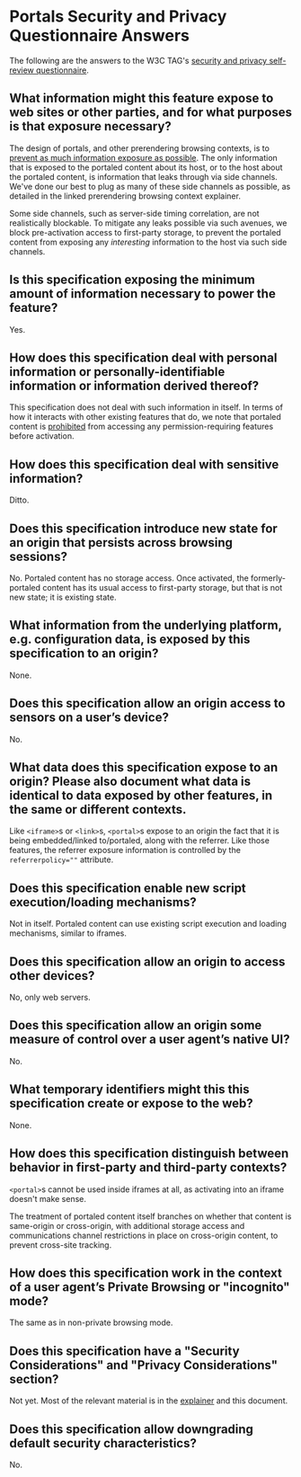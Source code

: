 # Portals Security and Privacy Questionnaire Answers

The following are the answers to the W3C TAG's [security and privacy self-review questionnaire](https://w3ctag.github.io/security-questionnaire/).

## What information might this feature expose to web sites or other parties, and for what purposes is that exposure necessary?

The design of portals, and other prerendering browsing contexts, is to [prevent as much information exposure as possible](https://github.com/jeremyroman/alternate-loading-modes/blob/gh-pages/browsing-contexts.md#privacy-based-restrictions). The only information that is exposed to the portaled content about its host, or to the host about the portaled content, is information that leaks through via side channels. We've done our best to plug as many of these side channels as possible, as detailed in the linked prerendering browsing context explainer.

Some side channels, such as server-side timing correlation, are not realistically blockable. To mitigate any leaks possible via such avenues, we block pre-activation access to first-party storage, to prevent the portaled content from exposing any _interesting_ information to the host via such side channels.

## Is this specification exposing the minimum amount of information necessary to power the feature?

Yes.

## How does this specification deal with personal information or personally-identifiable information or information derived thereof?

This specification does not deal with such information in itself. In terms of how it interacts with other existing features that do, we note that portaled content is [prohibited](https://github.com/jeremyroman/alternate-loading-modes/blob/gh-pages/browsing-contexts.md#restrictions-on-the-basis-of-being-non-user-visible) from accessing any permission-requiring features before activation.

## How does this specification deal with sensitive information?

Ditto.

## Does this specification introduce new state for an origin that persists across browsing sessions?

No. Portaled content has no storage access. Once activated, the formerly-portaled content has its usual access to first-party storage, but that is not new state; it is existing state.

## What information from the underlying platform, e.g. configuration data, is exposed by this specification to an origin?

None.

## Does this specification allow an origin access to sensors on a user’s device?

No.

## What data does this specification expose to an origin? Please also document what data is identical to data exposed by other features, in the same or different contexts.

Like `<iframe>`s or `<link>`s, `<portal>`s expose to an origin the fact that it is being embedded/linked to/portaled, along with the referrer. Like those features, the referrer exposure information is controlled by the `referrerpolicy=""` attribute.

## Does this specification enable new script execution/loading mechanisms?

Not in itself. Portaled content can use existing script execution and loading mechanisms, similar to iframes.

## Does this specification allow an origin to access other devices?

No, only web servers.

## Does this specification allow an origin some measure of control over a user agent’s native UI?

No.

## What temporary identifiers might this this specification create or expose to the web?

None.

## How does this specification distinguish between behavior in first-party and third-party contexts?

`<portal>`s cannot be used inside iframes at all, as activating into an iframe doesn't make sense.

The treatment of portaled content itself branches on whether that content is same-origin or cross-origin, with additional storage access and communications channel restrictions in place on cross-origin content, to prevent cross-site tracking.

## How does this specification work in the context of a user agent’s Private Browsing or "incognito" mode?

The same as in non-private browsing mode.

## Does this specification have a "Security Considerations" and "Privacy Considerations" section?

Not yet. Most of the relevant material is in the [explainer](./README.md#security-and-privacy-considerations) and this document.

## Does this specification allow downgrading default security characteristics?

No.
